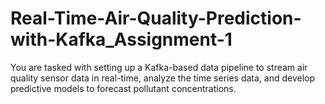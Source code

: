 # Real-Time-Air-Quality-Prediction-with-Kafka_Assignment-1
You are tasked with setting up a Kafka-based data pipeline to stream air quality sensor data in real-time, analyze the time series data, and develop predictive models to forecast pollutant concentrations.
